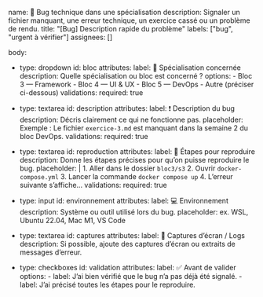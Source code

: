name: 🐞 Bug technique dans une spécialisation
description: Signaler un fichier manquant, une erreur technique, un exercice cassé ou un problème de rendu.
title: "[Bug] Description rapide du problème"
labels: ["bug", "urgent à vérifier"]
assignees: []

body:
  - type: dropdown
    id: bloc
    attributes:
      label: 📘 Spécialisation concernée
      description: Quelle spécialisation ou bloc est concerné ?
      options:
        - Bloc 3 — Framework
        - Bloc 4 — UI & UX
        - Bloc 5 — DevOps
        - Autre (préciser ci-dessous)
    validations:
      required: true

  - type: textarea
    id: description
    attributes:
      label: ❗ Description du bug
      description: Décris clairement ce qui ne fonctionne pas.
      placeholder: Exemple : Le fichier `exercice-3.md` est manquant dans la semaine 2 du bloc DevOps.
    validations:
      required: true

  - type: textarea
    id: reproduction
    attributes:
      label: 🔁 Étapes pour reproduire
      description: Donne les étapes précises pour qu’on puisse reproduire le bug.
      placeholder: |
        1. Aller dans le dossier `bloc3/s3`
        2. Ouvrir `docker-compose.yml`
        3. Lancer la commande `docker compose up`
        4. L’erreur suivante s’affiche...
    validations:
      required: true

  - type: input
    id: environnement
    attributes:
      label: 💻 Environnement
      description: Système ou outil utilisé lors du bug.
      placeholder: ex. WSL, Ubuntu 22.04, Mac M1, VS Code

  - type: textarea
    id: captures
    attributes:
      label: 📸 Captures d’écran / Logs
      description: Si possible, ajoute des captures d’écran ou extraits de messages d’erreur.

  - type: checkboxes
    id: validation
    attributes:
      label: ✅ Avant de valider
      options:
        - label: J’ai bien vérifié que le bug n’a pas déjà été signalé.
        - label: J’ai précisé toutes les étapes pour le reproduire.
